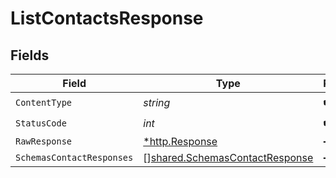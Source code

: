# ListContactsResponse


## Fields

| Field                                                                            | Type                                                                             | Required                                                                         | Description                                                                      |
| -------------------------------------------------------------------------------- | -------------------------------------------------------------------------------- | -------------------------------------------------------------------------------- | -------------------------------------------------------------------------------- |
| `ContentType`                                                                    | *string*                                                                         | :heavy_check_mark:                                                               | N/A                                                                              |
| `StatusCode`                                                                     | *int*                                                                            | :heavy_check_mark:                                                               | N/A                                                                              |
| `RawResponse`                                                                    | [*http.Response](https://pkg.go.dev/net/http#Response)                           | :heavy_minus_sign:                                                               | N/A                                                                              |
| `SchemasContactResponses`                                                        | [][shared.SchemasContactResponse](../../models/shared/schemascontactresponse.md) | :heavy_minus_sign:                                                               | OK                                                                               |